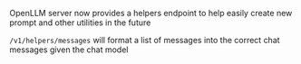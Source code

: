OpenLLM server now provides a helpers endpoint to help easily create new prompt and other utilities in the future

`/v1/helpers/messages` will format a list of messages into the correct chat messages given the chat model
